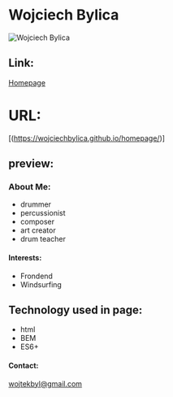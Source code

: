 
# Wojciech Bylica

![Wojciech Bylica](https://github.com/kynkyn-projects/homepage/blob/main/images/IMG-4516.JPG?raw=true?)
## Link:
[Homepage](https://wojciechbylica.github.io/homepage/)
# URL:
[(https://wojciechbylica.github.io/homepage/)]

## preview:

 ### About Me:
 - drummer
 - percussionist
 - composer
 - art creator
 - drum teacher

####  Interests:
- Frondend
- Windsurfing

## Technology used in page:
- html
- BEM
- ES6+

#### Contact:
wojtekbyl@gmail.com
